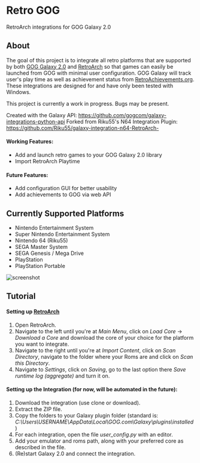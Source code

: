 # Retro GOG
RetroArch integrations for GOG Galaxy 2.0

## About 
The goal of this project is to integrate all retro platforms that are supported by both [GOG Galaxy 2.0](https://www.gog.com/galaxy) and [RetroArch](https://retroarch.com/) so that games can easily be launched from GOG with minimal user configuration.  GOG Galaxy will track user's play time as well as achievement status from [RetroAchievements.org](https://retroachievements.org).  These integrations are designed for and have only been tested with Windows.

This project is currently a work in progress.  Bugs may be present.

Created with the Galaxy API: https://github.com/gogcom/galaxy-integrations-python-api
Forked from Riku55's N64 Integration Plugin: https://github.com/Riku55/galaxy-integration-n64-RetroArch-

#### Working Features:
- Add and launch retro games to your GOG Galaxy 2.0 library
- Import RetroArch Playtime

#### Future Features:
- Add configuration GUI for better usability
- Add achievements to GOG via web API


## Currently Supported Platforms
- Nintendo Entertainment System
- Super Nintendo Entertainment System
- Nintendo 64 (Riku55)
- SEGA Master System
- SEGA Genesis / Mega Drive
- PlayStation
- PlayStation Portable

![screenshot](https://imgur.com/A1Zk5Zt.png "Screenshot")

## Tutorial

#### Setting up [RetroArch](https://retroarch.com/?page=platforms)
1. Open RetroArch.
2. Navigate to the left until you're at *Main Menu*, click on *Load Core* -> *Download a Core* and download the core of your choice for the platform you want to integrate.
3. Navigate to the right until you're at *Import Content*, click on *Scan Directory*, navigate to the folder where your Roms are and click on *Scan this Directory*.
4. Navigate to *Settings*, click on *Saving*, go to the last option there *Save runtime log (aggregate)* and turn it on.

#### Setting up the Integration (for now, will be automated in the future):
1. Download the integration (use clone or download).
2. Extract the ZIP file.
3. Copy the folders to your Galaxy plugin folder (standard is: *C:\Users\USERNAME\AppData\Local\GOG.com\Galaxy\plugins\installed*)
4. For each integration, open the file *user_config.py* with an editor.
5. Add your emulator and roms path, along with your preferred core as described in the file.
6. (Re)start Galaxy 2.0 and connect the integration.